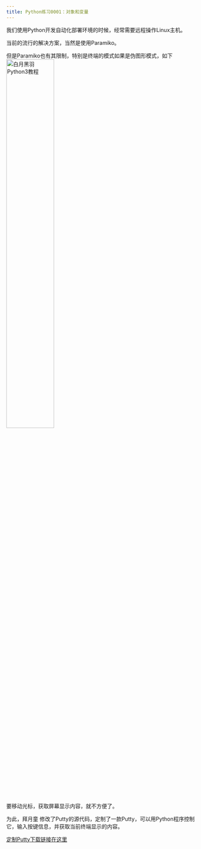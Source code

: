 ```yaml
---
title: Python练习0001：对象和变量
---
```



我们使用Python开发自动化部署环境的时候，经常需要远程操作Linux主机。

当前的流行的解决方案，当然是使用Paramiko。 

但是Paramiko也有其限制，特别是终端的模式如果是伪图形模式，如下
<img src='http://www.serverlab.ca/imgs/figures/29-figure-01.png' width='50%' alt='白月黑羽Python3教程'></img>

要移动光标，获取屏幕显示内容，就不方便了。

为此，拜月童 修改了Putty的源代码，定制了一款Putty，可以用Python程序控制它，输入按键信息，并获取当前终端显示的内容。


[定制Putty下载链接在这里]()

